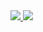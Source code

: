 <a href="https://github.com/anuraghazra/github-readme-stats">
  <img src="https://github-readme-stats.vercel.app/api?username=skuralll" />
</a>
<a href="https://github.com/anuraghazra/github-readme-stats">
  <img src="https://github-readme-stats.vercel.app/api/top-langs/?username=skuralll&layout=compact" />
</a>
